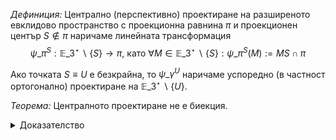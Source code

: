 *Дефиниция:* Централно (перспективно) проектиране на разширеното евклидово пространство с проекционна равнина $\pi$ и проекционен център $S\not\in\pi$ наричаме линейната трансформация $$\psi\_\pi^S:\mathbb{E}\_3^{\star}\backslash\lbrace S\rbrace\to\pi, \ \text{като} \ \forall M\in\mathbb{E}\_3^{\star}\backslash\lbrace S\rbrace:\psi\_\pi^S(M):=MS\cap\pi$$

Ако точката $S\equiv U$ е безкрайна, то $\psi\_\gamma^U$ наричаме успоредно (в частност ортогонално) проектиране на $\mathbb{E}\_3^{\star}\backslash\lbrace U\rbrace$.

*Теорема:* Централното проектиране не е биекция.

<details>
    <summary>Доказателство</summary>
Нека спрямо проективна координатна система $K^\star=E_0E_1E_2E_3E_4$ са дадени равнина $\pi$ и точка $S\not\in\pi$. Нека $$\psi_\pi^S:\mathbb{E}_3^{\star}\backslash\lbrace S\rbrace\to\pi$$ е централно проектиране. Да допуснем, че $\psi_\pi^S$ е биекция. Тогава $$\forall M_1\not\equiv M_2:\psi_\pi^S(M_1)\neq \psi_\pi^S(M_2)$$ и $$\forall M\in\mathbb{E}_3^\star\backslash\lbrace S\rbrace\exists ! M^\star: M^\star=\psi_\pi^S(M)$$ Да изберем права $g$, инцидентна с точката $S$, върху която избираме две различни точки $G_1$ и $G_{1,2}\in\mathbb{E}_3^\star\backslash\lbrace S\rbrace$. От това, че $\forall G\in g\backslash\lbrace S\rbrace:\psi_\pi^S(G)=g\cap \pi$ имаме $\psi_\pi^S(G_1)=\psi_\pi^U(G_2)=g\cap\pi$. Противоречие. Значи $\psi_\pi^S$ не е биекция.
</details>
